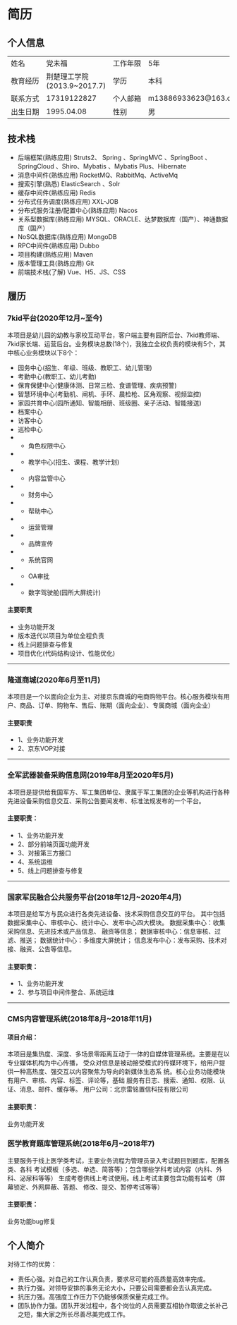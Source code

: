 # 简历

## 个人信息

<table align="center" style="word-break: keep-all;word-wrap:break-word;">
<tr>
    <td>姓名</td>
    <td>党未福</td>
    <td>工作年限</td>
    <td>5年</td></tr>
<tr>
    <td>教育经历</td>
    <td>荆楚理工学院(2013.9~2017.7)</td>
    <td>学历</td>
    <td>本科</td></tr>
<tr>
    <td>联系方式</td>
    <td>17319122827</td>
    <td>个人邮箱</td>
    <td>m13886933623@163.com</td>
</tr>
<tr>
    <td>出生日期</td>
    <td>1995.04.08</td>
    <td>性别</td>
    <td>男</td></tr>
</table>

## 技术栈
- 后端框架(熟练应用) Struts2、 Spring 、SpringMVC 、SpringBoot 、SpringCloud 、Shiro、Mybatis 、Mybatis Plus、Hibernate
- 消息中间件(熟练应用) RocketMQ、RabbitMq、ActiveMq
- 搜索引擎(熟悉) ElasticSearch 、Solr
- 缓存中间件(熟练应用)  Redis
- 分布式任务调度(熟练应用) XXL-JOB
- 分布式服务注册/配置中心(熟练应用) Nacos
- 关系型数据库(熟练应用) MYSQL、ORACLE、达梦数据库（国产）、神通数据库（国产）
- NoSQL数据库(熟练应用) MongoDB
- RPC中间件(熟练应用) Dubbo
- 项目构建(熟练应用) Maven
- 版本管理工具(熟练应用) Git
- 前端技术栈(了解) Vue、H5、JS、CSS

## 履历

### 7kid平台(2020年12月~至今)
本项目是幼儿园的幼教与家校互动平台，客户端主要有园所后台、7kid教师端、7kid家长端、运营后台。业务模块总数(18个)，我独立全权负责的模块有5个，其中核心业务模块以下8个：
- 园务中心(招生、年级、班级、教职工、幼儿管理)
- 考勤中心(教职工、幼儿考勤)
- 保育保健中心(健康体测、日常三检、食谱管理、疾病预警)
- 智慧环境中心(考勤机、闸机、手环、晨检枪、区角观察、视频监控)
- 家园共育中心(园所通知、智能相册、班级圈、亲子活动、智能接送)
- 档案中心
- 访客中心
- 巡检中心
- - 角色权限中心
- - 教学中心(招生、课程、教学计划)
- - 内容监管中心
- - 财务中心
- - 帮助中心
- - 运营管理
- - 品牌宣传
- - 系统官网
- - OA审批
- - 数字驾驶舱(园所大屏统计)

#### 主要职责
- 业务功能开发
- 版本迭代以项目为单位全程负责
- 线上问题排查与修复
- 项目优化(代码结构设计、性能优化)

---

### 隆道商城(2020年6月至11月)
本项目是一个以面向企业为主、对接京东商城的电商购物平台。核心服务模块有用户、商品、订单、购物车、售后、账期（面向企业）、专属商城（面向企业）
#### 主要职责
- 1、业务功能开发
- 2、京东VOP对接

---

### 全军武器装备采购信息网(2019年8月至2020年5月)
本项目是提供给我国军方、军工集团单位、隶属于军工集团的企业等机构进行各种先进设备采购信息交互、采购公告要闻发布、标准法规发布的一个平台。
#### 主要职责：
- 1、业务功能开发
- 2、部分前端页面功能开发
- 3、对接第三方接口
- 4、系统运维
- 5、线上问题排查与修复

---

### 国家军民融合公共服务平台(2018年12月~2020年4月)
本项目是给军方与民众进行各类先进设备、技术采购信息交互的平台。 其中包括数据采集中心、审核中心、统计中心、发布中心四大模块。
数据采集中心：收集采购信息、先进技术或产品信息、 融资等信息；
数据审核中心：信息审核、过滤、推送；
数据统计中心：多维度大屏统计；
信息发布中心：发布采购、技术对接、融资、公告等信息。
#### 主要职责：
- 1、业务功能开发
- 2、参与项目中间件整合、系统运维

---

### CMS内容管理系统(2018年8月~2018年11月)
#### 项目介绍：
本项目是集热度、深度、多场景零距离互动于一体的自媒体管理系统。主要是在以专业媒体机构为中心传播，
受众对信息是被动接受模式的传媒环境下，给用户提供一种高热度、强交互以内容聚焦为导向的新媒体生态系
统。核心业务功能模块有用户、审核、内容、标签、评论等，基础 服务有日志、搜索、通知、权限、认证、消息、邮件、缓存等。
用户公司：北京雷铭置信科技有限公司
#### 主要职责：
业务功能开发
### 医学教育题库管理系统(2018年6月~2018年7)
主要服务于线上医学类考试，主要业务流程为管理员录入考试题目到题库，配置各类、各科
考试模板（多选、单选、简答等）；包含哪些学科考试内容（内科、外科、泌尿科等等）
生成考卷供线上考试使用。线上考试主要包含功能有监考（屏幕锁定、外网屏蔽、答题、
修改、提交、暂停考试等等）
#### 主要职责：
业务功能bug修复

## 个人简介
对待工作的优势：

- 责任心强。对自己的工作认真负责，要求尽可能的高质量高效率完成。
- 执行力强。对领导安排的事务无论大小，只要公司需要都会去认真完成。
- 抗压力强。高强度工作压力下仍能够保质保量完成工作。
- 团队协作力强。团队开发过程中，各个岗位的人员需要互相协作取彼之长补己之短，集大家之所长尽善尽美完成工作。

